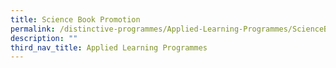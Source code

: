 ```yaml
---
title: Science Book Promotion
permalink: /distinctive-programmes/Applied-Learning-Programmes/ScienceBookPromotion/
description: ""
third_nav_title: Applied Learning Programmes
---
```

